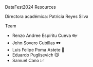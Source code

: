DataFest2024 Resources


Directora académica: Patricia Reyes Silva 

Team
- Renzo Andree Espíritu Cueva 👓
- John Sovero Cubillas 🕶️
- Luis Felipe Poma Astete 🐧
- Eduardo Puglisevich 😼
- Samuel Cano 📈
